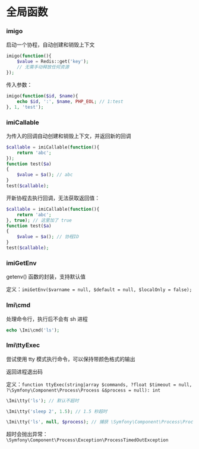 # 全局函数

### imigo

启动一个协程，自动创建和销毁上下文

```php
imigo(function(){
    $value = Redis::get('key');
    // 无需手动释放任何资源
});
```

传入参数：

```php
imigo(function($id, $name){
    echo $id, ':', $name, PHP_EOL; // 1:test
}, 1, 'test');
```

### imiCallable

为传入的回调自动创建和销毁上下文，并返回新的回调

```php
$callable = imiCallable(function(){
    return 'abc';
});
function test($a)
{
    $value = $a(); // abc
}
test($callable);
```

开新协程去执行回调，无法获取返回值：

```php
$callable = imiCallable(function(){
    return 'abc';
}, true); // 这里加了 true
function test($a)
{
    $value = $a(); // 协程ID
}
test($callable);
```

### imiGetEnv

getenv() 函数的封装，支持默认值

定义：`imiGetEnv($varname = null, $default = null, $localOnly = false);`

### Imi\cmd

处理命令行，执行后不会有 sh 进程

```php
echo \Imi\cmd('ls');
```

### Imi\ttyExec

尝试使用 tty 模式执行命令，可以保持带颜色格式的输出

返回进程退出码

定义：`function ttyExec(string|array $commands, ?float $timeout = null, ?\Symfony\Component\Process\Process &$process = null): int`

```php
\Imi\tty('ls'); // 默认不超时

\Imi\tty('sleep 2', 1.5); // 1.5 秒超时

\Imi\tty('ls', null, $process); // 捕获 \Symfony\Component\Process\Process 对象
```

超时会抛出异常：`\Symfony\Component\Process\Exception\ProcessTimedOutException`
